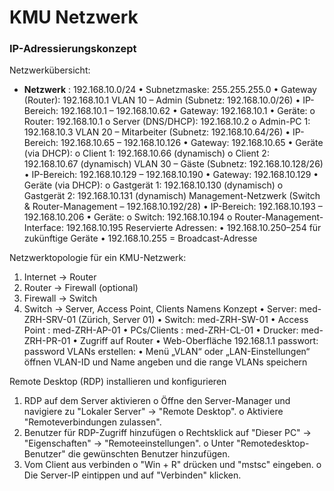 # KMU Netzwerk 

### IP-Adressierungskonzept
 Netzwerkübersicht:
- **Netzwerk** : 192.168.10.0/24
•	Subnetzmaske: 255.255.255.0
•	Gateway (Router): 192.168.10.1
VLAN 10 – Admin (Subnetz: 192.168.10.0/26)
•	IP-Bereich: 192.168.10.1 – 192.168.10.62
•	Gateway: 192.168.10.1
•	Geräte:
o	Router: 192.168.10.1
o	Server (DNS/DHCP): 192.168.10.2
o	Admin-PC 1: 192.168.10.3
VLAN 20 – Mitarbeiter (Subnetz: 192.168.10.64/26)
•	IP-Bereich: 192.168.10.65 – 192.168.10.126
•	Gateway: 192.168.10.65
•	Geräte (via DHCP):
o	Client 1: 192.168.10.66 (dynamisch)
o	Client 2: 192.168.10.67 (dynamisch)
VLAN 30 – Gäste (Subnetz: 192.168.10.128/26)
•	IP-Bereich: 192.168.10.129 – 192.168.10.190
•	Gateway: 192.168.10.129
•	Geräte (via DHCP):
o	Gastgerät 1: 192.168.10.130 (dynamisch)
o	Gastgerät 2: 192.168.10.131 (dynamisch)
Management-Netzwerk (Switch & Router-Management – 192.168.10.192/28)
•	IP-Bereich: 192.168.10.193 – 192.168.10.206
•	Geräte:
o	Switch: 192.168.10.194
o	Router-Management-Interface: 192.168.10.195
Reservierte Adressen:
•	192.168.10.250–254 für zukünftige Geräte
•	192.168.10.255 = Broadcast-Adresse

Netzwerktopologie für ein KMU-Netzwerk:
1.	Internet → Router
2.	Router → Firewall (optional)
3.	Firewall → Switch
4.	Switch → Server, Access Point, Clients
Namens Konzept 
•	Server: med-ZRH-SRV-01 (Zürich, Server 01)
•	Switch: med-ZRH-SW-01
•	Access Point : med-ZRH-AP-01
•	PCs/Clients : med-ZRH-CL-01
•	Drucker: med-ZRH-PR-01
•	Zugriff auf Router
•	Web-Oberfläche 192.168.1.1
passwort: password
VLANs erstellen:
•	Menü „VLAN“ oder „LAN-Einstellungen“ öffnen
VLAN-ID und Name angeben und die range
VLANs speichern


Remote Desktop (RDP) installieren und konfigurieren
1.	RDP auf dem Server aktivieren
o	Öffne den Server-Manager und navigiere zu "Lokaler Server" → "Remote Desktop".
o	Aktiviere "Remoteverbindungen zulassen".
2.	Benutzer für RDP-Zugriff hinzufügen
o	Rechtsklick auf "Dieser PC" → "Eigenschaften" → "Remoteeinstellungen".
o	Unter "Remotedesktop-Benutzer" die gewünschten Benutzer hinzufügen.
3.	Vom Client aus verbinden
o	"Win + R" drücken und "mstsc" eingeben.
o	Die Server-IP eintippen und auf "Verbinden" klicken.
